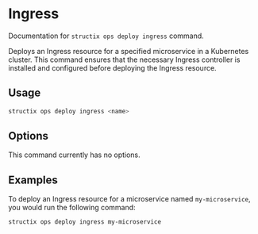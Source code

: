 # Ingress

Documentation for `structix ops deploy ingress` command.

Deploys an Ingress resource for a specified microservice in a Kubernetes cluster. This command ensures that the necessary Ingress controller is installed and configured before deploying the Ingress resource.

## Usage

```bash
structix ops deploy ingress <name>
```

## Options

This command currently has no options.

## Examples

To deploy an Ingress resource for a microservice named `my-microservice`, you would run the following command:

```bash
structix ops deploy ingress my-microservice
```